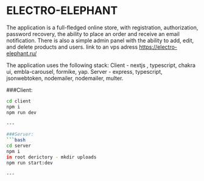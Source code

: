 # ELECTRO-ELEPHANT
The application is a full-fledged online store, with registration, authorization, password recovery, the ability to place an order and receive an email notification. 
There is also a simple admin panel with the ability to add, edit, and delete products and users.
link to an vps adress https://electro-elephant.ru/


The application uses the following stack:
Client - nextjs , typescript, chakra ui, embla-carousel, formike, yap.
Server - express, typescript, jsonwebtoken, nodemailer, nodemailer, multer.


###Client: 
```bash
cd client
npm i
npm run dev

---

###Server:
```bash
cd server
npm i
in root derictory - mkdir uploads
npm run start:dev

---
